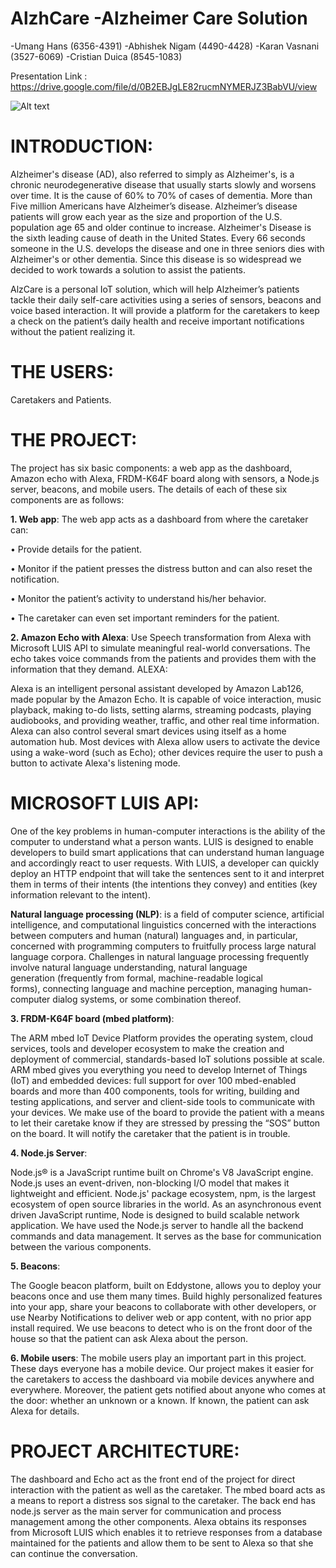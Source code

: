 # AlzhCare -Alzheimer Care Solution

-Umang Hans (6356-4391)			-Abhishek Nigam (4490-4428)
-Karan Vasnani (3527-6069)			-Cristian Duica (8545-1083)

Presentation Link : https://drive.google.com/file/d/0B2EBJgLE82rucmNYMERJZ3BabVU/view


![Alt text](http://i67.tinypic.com/24oytet.png "Architecture")

# INTRODUCTION:

 Alzheimer's disease (AD), also referred to simply as Alzheimer's, is a chronic neurodegenerative disease that usually starts slowly and worsens over time. It is the cause of 60% to 70% of cases of dementia. More than Five million Americans have Alzheimer’s disease. Alzheimer’s disease patients will grow each year as the size and proportion of the U.S. population age 65 and older continue to increase. Alzheimer's Disease is the sixth leading cause of death in the United States. Every 66 seconds someone in the U.S. develops the disease and one in three seniors dies with Alzheimer's or other dementia. Since this disease is so widespread we decided to work towards a solution to assist the patients.

AlzCare is a personal IoT solution, which will help Alzheimer’s patients tackle their daily self-care activities using a series of sensors, beacons and voice based interaction. It will provide a platform for the caretakers to keep a check on the patient’s daily health and receive important notifications without the patient realizing it.

# THE USERS: 
Caretakers and Patients.

# THE PROJECT: 
The project has six basic components: a web app as the dashboard, Amazon echo with Alexa, FRDM-K64F board along with sensors, a Node.js server, beacons, and mobile users. The details of each of these six components are as follows: 

<b>1. Web app</b>:
The web app acts as a dashboard from where the caretaker can:

•	Provide details for the patient.

•	Monitor if the patient presses the distress button and can also reset the notification.

•	Monitor the patient’s activity to understand his/her behavior. 

•	The caretaker can even set important reminders for the patient.




<b>2. Amazon Echo with Alexa</b>: Use Speech transformation from Alexa with Microsoft LUIS API to simulate meaningful real-world conversations. The echo takes voice commands from the patients and provides them with the information that they demand. 
ALEXA: 

Alexa is an intelligent personal assistant developed by Amazon Lab126, made popular by the Amazon Echo. It is capable of voice interaction, music playback, making to-do lists, setting alarms, streaming podcasts, playing audiobooks, and providing weather, traffic, and other real time information. Alexa can also control several smart devices using itself as a home automation hub. Most devices with Alexa allow users to activate the device using a wake-word (such as Echo); other devices require the user to push a button to activate Alexa's listening mode.

# MICROSOFT LUIS API:
 
One of the key problems in human-computer interactions is the ability of the computer to understand what a person wants. LUIS is designed to enable developers to build smart applications that can understand human language and accordingly react to user requests. With LUIS, a developer can quickly deploy an HTTP endpoint that will take the sentences sent to it and interpret them in terms of their intents (the intentions they convey) and entities (key information relevant to the intent).

<b>Natural language processing (NLP)</b>: is a field of computer science, artificial intelligence, and computational linguistics concerned with the interactions between computers and human (natural) languages and, in particular, concerned with programming computers to fruitfully process large natural language corpora. Challenges in natural language processing frequently involve natural language understanding, natural language generation (frequently from formal, machine-readable logical forms), connecting language and machine perception, managing human-computer dialog systems, or some combination thereof.


<b>3. FRDM-K64F board (mbed platform)</b>:
 
The ARM mbed IoT Device Platform provides the operating system, cloud services, tools and developer ecosystem to make the creation and deployment of commercial, standards-based IoT solutions possible at scale.
ARM mbed gives you everything you need to develop Internet of Things (IoT) and embedded devices: full support for over 100 mbed-enabled boards and more than 400 components, tools for writing, building and testing applications, and server and client-side tools to communicate with your devices.
We make use of the board to provide the patient with a means to let their caretake know if they are stressed by pressing the “SOS” button on the board. It will notify the caretaker that the patient is in trouble.

<b>4. Node.js Server</b>: 

Node.js® is a JavaScript runtime built on Chrome's V8 JavaScript engine. Node.js uses an event-driven, non-blocking I/O model that makes it lightweight and efficient. Node.js' package ecosystem, npm, is the largest ecosystem of open source libraries in the world. As an asynchronous event driven JavaScript runtime, Node is designed to build scalable network application.
We have used the Node.js server to handle all the backend commands and data management. It serves as the base for communication between the various components.

<b>5. Beacons</b>:

The Google beacon platform, built on Eddystone, allows you to deploy your beacons once and use them many times. Build highly personalized features into your app, share your beacons to collaborate with other developers, or use Nearby Notifications to deliver web or app content, with no prior app install required.
We use beacons to detect who is on the front door of the house so that the patient can ask Alexa about the person. 

<b>6. Mobile users</b>: The mobile users play an important part in this project. These days everyone has a mobile device. Our project makes it easier for the caretakers to access the dashboard via mobile devices anywhere and everywhere. Moreover, the patient gets notified about anyone who comes at the door: whether an unknown or a known. If known, the patient can ask Alexa for details.

# PROJECT ARCHITECTURE:

The dashboard and Echo act as the front end of the project for direct interaction with the patient as well as the caretaker. The mbed board acts as a means to report a distress sos signal to the caretaker. The back end has node.js server as the main server for communication and process management among the other components. Alexa obtains its responses from Microsoft LUIS which enables it to retrieve responses from a database maintained for the patients and allow them to be sent to Alexa so that she can continue the conversation.


